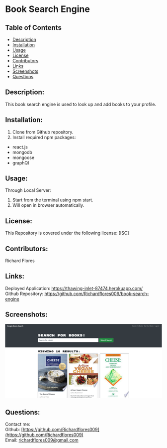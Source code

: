 # Book Search Engine

## Table of Contents
* [Description](#description)
* [Installation](#installation)
* [Usage](#usage)
* [License](#license)
* [Contributors](#contributors)
* [Links](#links)
* [Screenshots](#screenshots)
* [Questions](#questions)

## Description:
This book search engine is used to look up and add books to your profile. 

## Installation:
1. Clone from Github repository. <br>
3. Install required npm packages: <br>
* react.js <br>
* mongodb <br>
* mongoose <br>
* graphQl <br>



## Usage:
Through Local Server:<br>
1. Start from the terminal using npm start. <br>
2. Will open in browser automatically.

## License:
This Repository is covered under the following license: [ISC]

## Contributors:
Richard Flores

## Links:
Deployed Application: https://thawing-inlet-87474.herokuapp.com/ <br>
Github Repository: https://github.com/Richardflores009/book-search-engine <br>

## Screenshots:

![](https://raw.githubusercontent.com/Richardflores009/book-search-engine/master/assets/img/Screen%20Shot%202021-01-04%20at%2019.12.13.png)

## Questions:
Contact me:<br>
Github: [https://github.com/Richardflores009](https://github.com/Richardflores009)<br>
Email: [richardflores009@gmail.com](richardflores009@gmail.com)<br>
